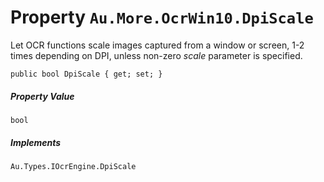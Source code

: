 # Property `Au.More.OcrWin10.DpiScale`

Let OCR functions scale images captured from a window or screen, 1-2 times depending on DPI, unless non-zero *scale* parameter is specified.

```
public bool DpiScale { get; set; }
```

##### Property Value

`bool`

##### Implements

`Au.Types.IOcrEngine.DpiScale`